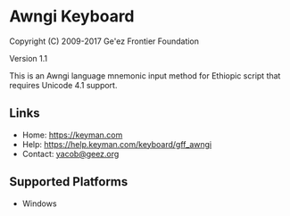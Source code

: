 Awngi Keyboard
=====================

Copyright (C) 2009-2017 Ge'ez Frontier Foundation

Version 1.1

This is an Awngi language mnemonic input method for Ethiopic script that requires Unicode 4.1 support.

Links
-----

 * Home:     https://keyman.com
 * Help:     https://help.keyman.com/keyboard/gff_awngi
 * Contact:  yacob@geez.org

Supported Platforms
-------------------
 * Windows
 